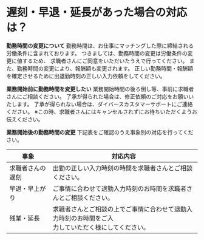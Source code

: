 # 遅刻・早退・延長があった場合の対応は？
**勤務時間の変更について**
勤務時間は、お仕事にマッチングした際に締結される労働条件に含まれております。
つきましては、勤務時間の変更は労働条件の変更に値するため、
求職者さんにご同意をいただいたうえで行ってください。
また、勤務時間の変更により、報酬額も変更されます。
正しい勤務時間・報酬額を確定させるために出退勤時刻の正しい入力依頼をしてください。

**業務開始前に勤務時間を変更したい**
業務開始時間の後ろ倒し等、事前に求職者さんにご相談ください。
了承が得られた場合は、修正依頼のご対応をお願いいたします。
了承が得られない場合は、ダイバースカスタマーサポートにご連絡ください。
※この時、求職者さんにはキャンセルされずにお待ちいただくようお伝えください。

**業務開始後の勤務時間の変更**
下記表をご確認のうえ事象別の対応を行ってください。

| 事象 | 対応内容 |
|---|---|
| 求職者さんの遅刻 | 出勤の正しい入力時刻の時間を求職者さんとご相談ください。| 
| 早退・早上がり | 	ご事情に合わせて退勤入力時刻のお時間を求職者さんとご相談ください。| 
| 残業・延長 | 求職者さんとご相談の上でご事情に合わせて退勤入力時刻のお時間をご入<br>力していただく様にしてください。| 
